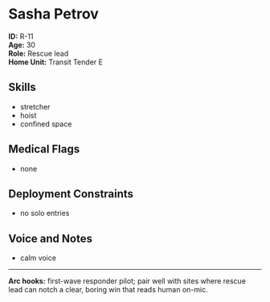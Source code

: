 # Sasha Petrov

**ID:** R-11  
**Age:** 30  
**Role:** Rescue lead  
**Home Unit:** Transit Tender E  

## Skills
- stretcher
- hoist
- confined space

## Medical Flags
- none

## Deployment Constraints
- no solo entries

## Voice and Notes
- calm voice

---
**Arc hooks:** first-wave responder pilot; pair well with sites where rescue lead can notch a clear, boring win that reads human on-mic.
